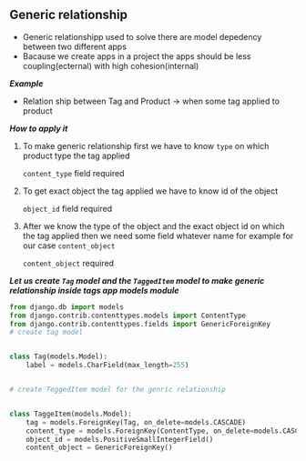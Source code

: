## Generic relationship

- Generic relationshipp used to solve there are model depedency between two different apps 
- Bacause we create apps in a project the apps should be less coupling(ecternal) with high cohesion(internal)

___Example___

- Relation ship between Tag and Product -> when some tag applied to product

___How to apply it___

1. To make generic relationship first we have to know  `type` on which product type the tag applied

    `content_type` field required
2. To get exact object the tag applied we have to know id of the object

    `object_id` field required
3. After we know the type of the object and the exact object id on which the tag applied then we need some field whatever name for example for our case `content_object`  

    `content_object` required

___Let us create `Tag` model and the `TaggedItem` model to make generic relationship inside tags app models module___


```python
from django.db import models
from django.contrib.contenttypes.models import ContentType
from django.contrib.contenttypes.fields import GenericForeignKey
# create tag model


class Tag(models.Model):
    label = models.CharField(max_length=255)


# create TeggedItem model for the genric relationship


class TaggeItem(models.Model):
    tag = models.ForeignKey(Tag, on_delete=models.CASCADE)
    content_type = models.ForeignKey(ContentType, on_delete=models.CASCADE)
    object_id = models.PositiveSmallIntegerField()
    content_object = GenericForeignKey()
```